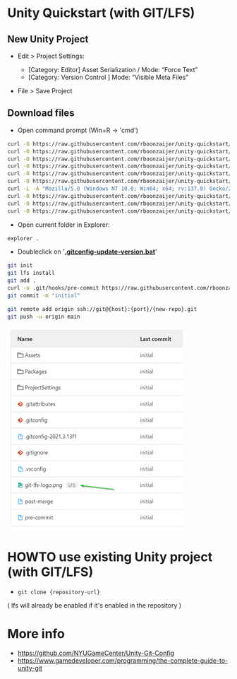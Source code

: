 # Unity Quickstart (with GIT/LFS)

## New Unity Project

- Edit > Project Settings:
    - [Category: Editor] Asset Serialization / Mode: “Force Text”
    - [Category: Version Control ] Mode: “Visible Meta Files”

- File > Save Project

## Download files

- Open command prompt (Win+R -> 'cmd')

```bash
curl -O https://raw.githubusercontent.com/rboonzaijer/unity-quickstart/main/all-unity-root-files/.gitattributes
curl -O https://raw.githubusercontent.com/rboonzaijer/unity-quickstart/main/all-unity-root-files/.gitconfig
curl -O https://raw.githubusercontent.com/rboonzaijer/unity-quickstart/main/all-unity-root-files/.gitconfig---2021.3.13f1
curl -O https://raw.githubusercontent.com/rboonzaijer/unity-quickstart/main/all-unity-root-files/.gitconfig-update-version.bat
curl -O https://raw.githubusercontent.com/rboonzaijer/unity-quickstart/main/all-unity-root-files/.gitignore
curl -O https://raw.githubusercontent.com/rboonzaijer/unity-quickstart/main/all-unity-root-files/readme.md
curl -L -A "Mozilla/5.0 (Windows NT 10.0; Win64; x64; rv:137.0) Gecko/20100101 Firefox/137.0" -O https://media.githubusercontent.com/media/rboonzaijer/unity-quickstart/refs/heads/main/all-unity-root-files/git-lfs-logo.png
curl -O https://raw.githubusercontent.com/rboonzaijer/unity-quickstart/main/all-unity-root-files/build-profile.bat
curl -O https://raw.githubusercontent.com/rboonzaijer/unity-quickstart/main/all-unity-root-files/build-windows-dev.bat
curl -O https://raw.githubusercontent.com/rboonzaijer/unity-quickstart/main/all-unity-root-files/build-windows-release.bat
```

- Open current folder in Explorer:

```bash
explorer .
```

- Doubleclick on '<ins>**.gitconfig-update-version.bat**</ins>'

```bash
git init
git lfs install
git add .
curl -o .git/hooks/pre-commit https://raw.githubusercontent.com/rboonzaijer/unity-quickstart/main/all-unity-root-files/pre-commit
git commit -m "initial"
```

```bash
git remote add origin ssh://git@{host}:{port}/{new-repo}.git
git push -u origin main
```

![Example](screenshot.png)

# HOWTO use existing Unity project (with GIT/LFS)

- `git clone {repository-url}`

( lfs will already be enabled if it's enabled in the repository )




# More info

- https://github.com/NYUGameCenter/Unity-Git-Config
- https://www.gamedeveloper.com/programming/the-complete-guide-to-unity-git
